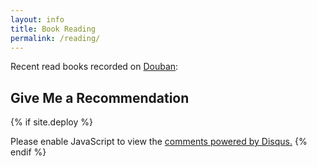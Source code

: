 ```yaml
---
layout: info
title: Book Reading
permalink: /reading/
---
```


Recent read books recorded on [Douban](https://www.douban.com/people/flinhong/):

<script type="text/javascript" src="https://www.douban.com/service/badge/flinhong/?selection=latest&amp;picsize=medium&amp;hideself=on&amp;show=collection&amp;n=20&amp;hidelogo=on&amp;cat=book&amp;columns=6"></script>

<div class="clear-float do-the-split"></div>

<h2><span id="message">Give Me a Recommendation</span></h2>

{% if site.deploy %}
<div id="disqus_thread"></div>
<script>
var disqus_config = function () {
this.page.url = "{{ page.url | prepend: site.url }}";
this.page.identifier = "{{ site.url }}/{{ page.id }}";
this.page.title = "{{ page.title }}";
};
(function() { // DON'T EDIT BELOW THIS LINE
var d = document, s = d.createElement('script');
s.src = '//flinhong.disqus.com/embed.js';
s.setAttribute('data-timestamp', +new Date());
(d.head || d.body).appendChild(s);
})();
</script>
<noscript>Please enable JavaScript to view the <a href="https://disqus.com/?ref_noscript" rel="nofollow">comments powered by Disqus.</a></noscript>
{% endif %}